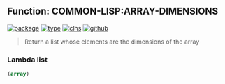 ## Function: COMMON-LISP:ARRAY-DIMENSIONS
[![package](https://img.shields.io/badge/Package-COMMON--LISP-5f9ea0.svg?style=social&colorA=999999)](../) [![type](https://img.shields.io/badge/Type-Function-5f9ea0.svg?style=social&colorA=999999)](../#function) [![clhs](https://img.shields.io/badge/CLHS-ARRAY--DIMENSIONS-5f9ea0.svg?style=social&colorA=999999)](http://www.lispworks.com/documentation/HyperSpec/Body/f_ar_d_1.htm) [![github](https://img.shields.io/badge/GitHub-View_the_source-5f9ea0.svg?style=social&colorA=999999&logo=github)](https://github.com/sbcl/sbcl/blob/master/src/code/array.lisp/) 

> Return a list whose elements are the dimensions of the array

### Lambda list
```cl
(array)
```
